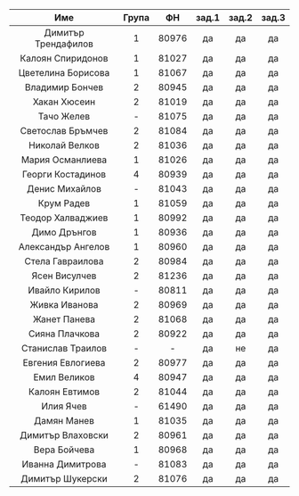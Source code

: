 |         Име         | Група |   ФН  | зад.1 | зад.2 | зад.3 |
|:-------------------:|:-----:|:-----:|:-----:|:-----:|:-----:|
| Димитър Трендафилов |   1   | 80976 |   да  |   да  |   да  |
|  Калоян Спиридонов  |   1   | 81027 |   да  |   да  |   да  |
|  Цветелина Борисова |   1   | 81067 |   да  |   да  |   да  |
|   Владимир Бончев   |   2   | 80945 |   да  |   да  |   да  |
|     Хакан Хюсеин    |   2   | 81019 |   да  |   да  |   да  |
|      Тачо Желев     |   -   | 81075 |   да  |   да  |   да  |
|  Светослав Бръмчев  |   2   | 81084 |   да  |   да  |   да  |
|    Николай Велков   |   2   | 81036 |   да  |   да  |   да  |
|   Мария Османлиева  |   1   | 81026 |   да  |   да  |   да  |
|  Георги Костадинов  |   4   | 80939 |   да  |   да  |   да  |
|    Денис Михайлов   |   -   | 81043 |   да  |   да  |   да  |
|      Крум Радев     |   1   | 81059 |   да  |   да  |   да  |
|  Теодор Халваджиев  |   1   | 80992 |   да  |   да  |   да  |
|     Димо Дрънгов    |   1   | 80936 |   да  |   да  |   да  |
|  Александър Ангелов |   1   | 80960 |   да  |   да  |   да  |
|   Стела Гавраилова  |   2   | 80984 |   да  |   да  |   да  |
|    Ясен Висулчев    |   2   | 81236 |   да  |   да  |   да  |
|    Ивайло Кирилов   |   -   | 80811 |   да  |   да  |   да  |
|    Живка Иванова    |   2   | 80969 |   да  |   да  |   да  |
|     Жанет Панева    |   2   | 81068 |   да  |   да  |   да  |
|    Сияна Плачкова   |   2   | 80922 |   да  |   да  |   да  |
|  Станислав Траилов  |   -   |   -   |   да  |   не  |   да  |
|  Евгения Евлогиева  |   2   | 80977 |   да  |   да  |   да  |
|     Емил Великов    |   4   | 80947 |   да  |   да  |   да  |
|    Калоян Евтимов   |   2   | 81044 |   да  |   да  |   да  |
|      Илия Ячев      |   -   | 61490 |   да  |   да  |   да  |
|     Дамян Манев     |   1   | 81035 |   да  |   да  |   да  |
|  Димитър Влаховски  |   2   | 80961 |   да  |   да  |   да  |
|     Вера Бойчева    |   1   | 80968 |   да  |   да  |   да  |
|   Иванна Димитрова  |   -   | 81083 |   да  |   да  |   да  |
|   Димитър Шукерски  |   2   | 81076 |   да  |   да  |   да  |
